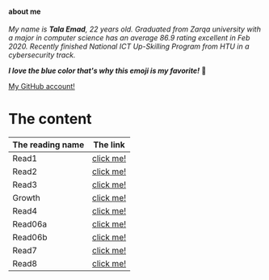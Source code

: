 #### about me

*My name is **Tala Emad**, 22 years old. Graduated from Zarqa university with a major in computer science has an average 86.9 rating excellent in Feb 2020. Recently finished National ICT Up-Skilling Program from HTU in a cybersecurity track.*

***I love the blue color that's why this emoji is my favorite!***  :blue_heart:

[My GitHub account!](https://github.com/talaemad)

# The content

The reading name | The link
-----------------|----------- 
Read1 | [click me!](https://talaemad.github.io/reading-notes/Read1)
Read2| [click me!](https://talaemad.github.io/reading-notes/Read2)
Read3 | [click me!](https://talaemad.github.io/reading-notes/Read3)
Growth | [click me!](https://talaemad.github.io/reading-notes/Growth)
Read4 | [click me!](https://talaemad.github.io/reading-notes/Read4)
Read06a | [click me!](https://talaemad.github.io/reading-notes/Read06a)
Read06b | [click me!](https://talaemad.github.io/reading-notes/Read06b)
Read7 | [click me!](https://talaemad.github.io/reading-notes/Read7)
Read8 | [click me!](https://talaemad.github.io/reading-notes/Read8)